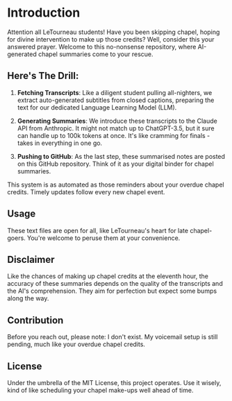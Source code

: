 # Introduction

Attention all LeTourneau students! Have you been skipping chapel, hoping for divine intervention to make up those credits? Well, consider this your answered prayer. Welcome to this no-nonsense repository, where AI-generated chapel summaries come to your rescue.

## Here's The Drill:

1. **Fetching Transcripts**: Like a diligent student pulling all-nighters, we extract auto-generated subtitles from closed captions, preparing the text for our dedicated Language Learning Model (LLM).

2. **Generating Summaries**: We introduce these transcripts to the Claude API from Anthropic. It might not match up to ChatGPT-3.5, but it sure can handle up to 100k tokens at once. It's like cramming for finals - takes in everything in one go.

3. **Pushing to GitHub**: As the last step, these summarised notes are posted on this GitHub repository. Think of it as your digital binder for chapel summaries.

This system is as automated as those reminders about your overdue chapel credits. Timely updates follow every new chapel event.

## Usage

These text files are open for all, like LeTourneau's heart for late chapel-goers. You're welcome to peruse them at your convenience.

## Disclaimer

Like the chances of making up chapel credits at the eleventh hour, the accuracy of these summaries depends on the quality of the transcripts and the AI's comprehension. They aim for perfection but expect some bumps along the way.

## Contribution

Before you reach out, please note: I don't exist. My voicemail setup is still pending, much like your overdue chapel credits.

## License

Under the umbrella of the MIT License, this project operates. Use it wisely, kind of like scheduling your chapel make-ups well ahead of time.
